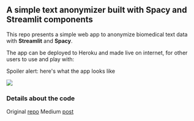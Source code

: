 ## A simple text anonymizer built with Spacy and Streamlit components

This repo presents a simple web app to anonymize biomedical text data with **Streamlit** and **Spacy**.

The app can be deployed to Heroku and made live on internet, for other users to use and play with:

Spoiler alert: here's what the app looks like

<img src="./images/screenshot.png">

### Details about the code

Original [repo](https://github.com/ahmedbesbes/anonymizer) 
Medium [post](https://towardsdatascience.com/how-to-build-and-deploy-a-text-anonymizer-with-spacy-and-streamlit-70ed9607823)
